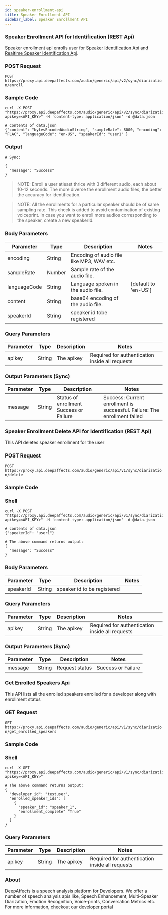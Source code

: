 ```yaml
---
id: speaker-enrollment-api
title: Speaker Enrollment API
sidebar_label: Speaker Enrollment API
---
```


<h3> Speaker Enrollment API for Identification (REST Api)</h3>

Speaker enrollment api enrolls user for [Speaker Identification Api](./speaker-identification-api.html) and [Realtime Speaker Identification Api](./realtime-speaker-identification-api.html).

### POST Request

`POST https://proxy.api.deepaffects.com/audio/generic/api/v2/sync/diarization/enroll`

### Sample Code

```shell
curl -X POST "https://proxy.api.deepaffects.com/audio/generic/api/v2/sync/diarization/enroll?apikey=<API_KEY>" -H 'content-type: application/json' -d @data.json

# contents of data.json
{"content": "bytesEncodedAudioString", "sampleRate": 8000, "encoding": "FLAC", "languageCode": "en-US", "speakerId": "user1" }
```

### Output

```shell
# Sync:

{
  "message": "Success"
}
```

> NOTE: Enroll a user atleast thrice with 3 different audio, each about 10-12 seconds.
> The more diverse the enrollment audio files, the better the accuracy for identification.

> NOTE: All the enrollments for a particular speaker should be of same sampling rate. This check is added to avoid contamination of existing voiceprint. In case you want to enroll more audios corresponding to the speaker, create a new speakerId.

### Body Parameters

| Parameter    | Type   | Description                               | Notes                        |
| ------------ | ------ | ----------------------------------------- | ---------------------------- |
| encoding     | String | Encoding of audio file like MP3, WAV etc. |                              |
| sampleRate   | Number | Sample rate of the audio file.            |                              |
| languageCode | String | Language spoken in the audio file.        | [default to &#39;en-US&#39;] |
| content      | String | base64 encoding of the audio file.        |                              |
| speakerId    | String | speaker id tobe registered                |                              |

### Query Parameters

| Parameter | Type   | Description | Notes                                           |
| --------- | ------ | ----------- | ----------------------------------------------- |
| apikey   | String | The apikey  | Required for authentication inside all requests |

### Output Parameters (Sync)

| Parameter | Type   | Description                              | Notes                                                                                                                                                                 |
| --------- | ------ | ---------------------------------------- | --------------------------------------------------------------------------------------------------------------------------------------------------------------------- |
| message   | String | Status of enrollment Success or Failure | Success: Current enrollment is successful. Failure: The enrollment failed |

### Speaker Enrollment Delete API for Identification (REST Api)

This API deletes speaker enrollment for the user

### POST Request

`POST https://proxy.api.deepaffects.com/audio/generic/api/v1/sync/diarization/delete`

### Sample Code

### Shell

```shell
curl -X POST "https://proxy.api.deepaffects.com/audio/generic/api/v1/sync/diarization/delete?apikey=<API_KEY>" -H 'content-type: application/json' -d @data.json

# contents of data.json
{"speakerId": "user1"}
```

```shell
# The above command returns output:
{
  "message": "Success"
}
```

### Body Parameters

| Parameter | Type   | Description                 | Notes |
| --------- | ------ | --------------------------- | ----- |
| speakerId | String | speaker id to be registered |       |

### Query Parameters

| Parameter | Type   | Description | Notes                                           |
| --------- | ------ | ----------- | ----------------------------------------------- |
| apikey   | String | The apikey  | Required for authentication inside all requests |

### Output Parameters (Sync)

| Parameter | Type   | Description    | Notes              |
| --------- | ------ | -------------- | ------------------ |
| message   | String | Request status | Success or Failure |

### Get Enrolled Speakers Api

This API lists all the enrolled speakers enrolled for a developer along with enrollment status

### GET Request

`GET https://proxy.api.deepaffects.com/audio/generic/api/v1/sync/diarization/get_enrolled_speakers`

### Sample Code

### Shell

```shell
curl -X GET "https://proxy.api.deepaffects.com/audio/generic/api/v1/sync/diarization/get_enrolled_speakers?apikey=<API_KEY>"
```

```shell
# The above command returns output:
{
  "developer_id": "testuser",
  "enrolled_speaker_ids": [
    {
      "speaker_id": "speaker_1",
      "enrollment_complete" "True"
    }
  ]
}
```

### Query Parameters

| Parameter | Type   | Description | Notes                                           |
| --------- | ------ | ----------- | ----------------------------------------------- |
| apikey   | String | The apikey  | Required for authentication inside all requests |

### About

DeepAffects is a speech analysis platform for Developers. We offer a number of speech analysis apis like, Speech Enhancement, Multi-Speaker Diarization, Emotion Recognition, Voice-prints, Conversation Metrics etc. For more information, checkout our [developer portal](https://developers.deepaffects.com)
